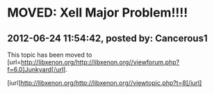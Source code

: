 # MOVED: Xell Major Problem!!!!

## 2012-06-24 11:54:42, posted by: Cancerous1

This topic has been moved to [url=http://libxenon.org/http://libxenon.org//viewforum.php?f=6.0]Junkyard[/url].  
   
 [iurl]http://libxenon.org/http://libxenon.org//viewtopic.php?t=8[/iurl]